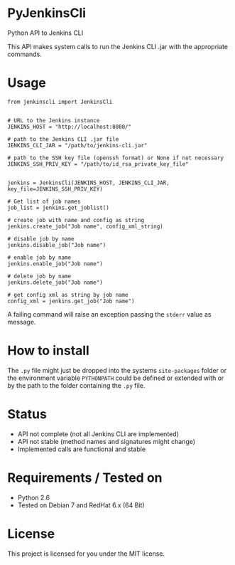 
# PyJenkinsCli

Python API to Jenkins CLI

This API makes system calls to run the Jenkins CLI .jar with the appropriate commands.


# Usage

```
from jenkinscli import JenkinsCli


# URL to the Jenkins instance
JENKINS_HOST = "http://localhost:8080/"

# path to the Jenkins CLI .jar file
JENKINS_CLI_JAR = "/path/to/jenkins-cli.jar"

# path to the SSH key file (openssh format) or None if not necessary
JENKINS_SSH_PRIV_KEY = "/path/to/id_rsa_private_key_file"


jenkins = JenkinsCli(JENKINS_HOST, JENKINS_CLI_JAR, key_file=JENKINS_SSH_PRIV_KEY)

# Get list of job names
job_list = jenkins.get_joblist()

# create job with name and config as string
jenkins.create_job("Job name", config_xml_string)

# disable job by name
jenkins.disable_job("Job name")

# enable job by name
jenkins.enable_job("Job name")

# delete job by name
jenkins.delete_job("Job name")

# get config xml as string by job name
config_xml = jenkins.get_job("Job name")
```

A failing command will raise an exception passing the `stderr` value as message.

# How to install

The `.py` file might just be dropped into the systems `site-packages` folder or the environment variable `PYTHONPATH` could be defined or extended with or by the path to the folder containing the `.py` file.


# Status

- API not complete (not all Jenkins CLI are implemented)
- API not stable (method names and signatures might change)
- Implemented calls are functional and stable


# Requirements / Tested on

- Python 2.6
- Tested on Debian 7 and RedHat 6.x (64 Bit)


# License

This project is licensed for you under the MIT license.

